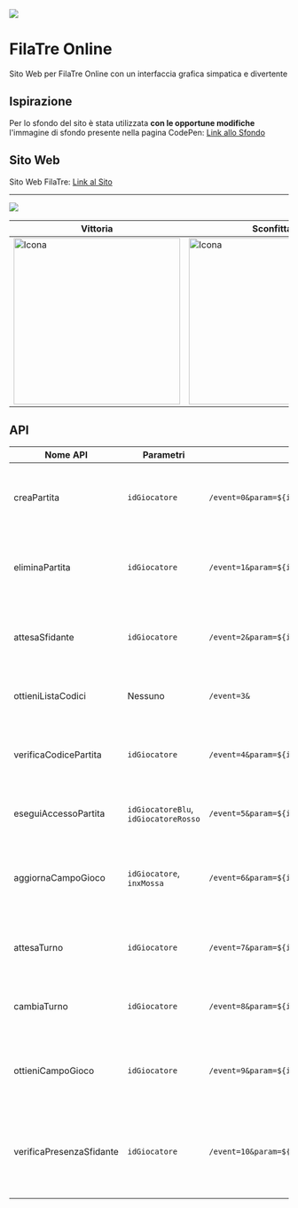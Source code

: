<img src="https://github.com/vittorioPiotti/FilaTreOnline/blob/main/FilaTreOnline/imgs/header5.png" />



# FilaTre Online

Sito Web per FilaTre Online con un interfaccia grafica simpatica e divertente 


## Ispirazione

Per lo sfondo del sito è stata utilizzata  **con le opportune modifiche** l'immagine di sfondo presente nella pagina CodePen: [Link allo Sfondo](https://codepen.io/ksenia-k/pen/jXbWaJ)


## Sito Web

Sito Web FilaTre: [Link al Sito](https://vittoriopiotti.altervista.org/FilaTre/Online/index.php)


---

<img src="https://github.com/vittorioPiotti/FilaTreOnline/blob/main/FilaTreOnline/imgs/home.png" />


| Vittoria | Sconfitta| Pareggio| 
| ------------ | ------------ |  ------------ | 
| <img src="https://github.com/vittorioPiotti/FilaTreOnline/blob/main/FilaTreOnline/imgs/vittoria.png" alt="Icona" width="300"/>  | <img src="https://github.com/vittorioPiotti/FilaTreOnline/blob/main/FilaTreOnline/imgs/sconfitta.png" alt="Icona" width="300"/> | <img src="https://github.com/vittorioPiotti/FilaTreOnline/blob/main/FilaTreOnline/imgs/pareggio.png" alt="Icona" width="300"/>  |


## API

| Nome API                    | Parametri                       | URL                                        | Descrizione                                                              |
|-----------------------------|----------------------------------|--------------------------------------------|--------------------------------------------------------------------------|
| creaPartita                 | `idGiocatore`                   | `/event=0&param=${idGiocatore}`            | Crea una nuova partita con l'id del giocatore specificato                |
| eliminaPartita              | `idGiocatore`                   | `/event=1&param=${idGiocatore}`            | Elimina la partita associata all'id del giocatore specificato            |
| attesaSfidante              | `idGiocatore`                   | `/event=2&param=${idGiocatore}`            | Attende l'arrivo di uno sfidante per il giocatore specificato            |
| ottieniListaCodici          | Nessuno                         | `/event=3&`                                | Ottiene la lista dei codici disponibili                                  |
| verificaCodicePartita       | `idGiocatore`                   | `/event=4&param=${idGiocatore}`            | Verifica il codice inserito e aggiunge il giocatore alla partita         |
| eseguiAccessoPartita        | `idGiocatoreBlu`, `idGiocatoreRosso` | `/event=5&param=${idGiocatoreBlu}&param2=${idGiocatoreRosso}` | Permette ai giocatori di entrare in una partita                           |
| aggiornaCampoGioco          | `idGiocatore`, `inxMossa`       | `/event=6&param=${idGiocatore}&param2=${inxMossa}` | Aggiorna il campo di gioco con la mossa specificata del giocatore        |
| attesaTurno                 | `idGiocatore`                   | `/event=7&param=${idGiocatore}`            | Attende che sia il turno del giocatore specificato                       |
| cambiaTurno                 | `idGiocatore`                   | `/event=8&param=${idGiocatore}`            | Cambia il turno del gioco per il giocatore specificato                   |
| ottieniCampoGioco           | `idGiocatore`                   | `/event=9&param=${idGiocatore}`            | Ottiene lo stato attuale del campo di gioco per il giocatore specificato |
| verificaPresenzaSfidante    | `idGiocatore`                   | `/event=10&param=${idGiocatore}`           | Verifica se lo sfidante del giocatore è online (se non online, partita non esiste più) |



